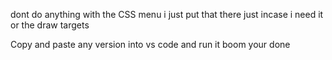 dont do anything with the CSS menu i just put that there just incase i need it or the draw targets


Copy and paste  any version into vs code and run it boom your done
